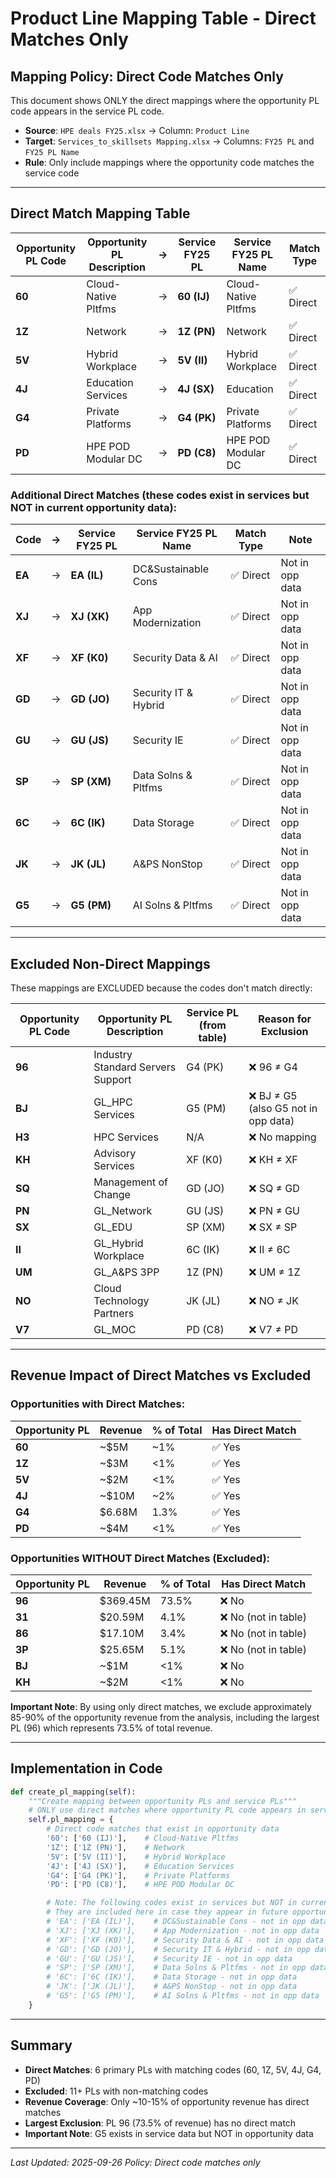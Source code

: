 # Product Line Mapping Table - Direct Matches Only

## Mapping Policy: Direct Code Matches Only

This document shows ONLY the direct mappings where the opportunity PL code appears in the service PL code.
- **Source**: `HPE deals FY25.xlsx` → Column: `Product Line`
- **Target**: `Services_to_skillsets Mapping.xlsx` → Columns: `FY25 PL` and `FY25 PL Name`
- **Rule**: Only include mappings where the opportunity code matches the service code

---

## Direct Match Mapping Table

| Opportunity PL Code | Opportunity PL Description | → | Service FY25 PL | Service FY25 PL Name | Match Type |
|---------------------|---------------------------|---|-----------------|---------------------|------------|
| **60** | Cloud-Native Pltfms | → | **60 (IJ)** | Cloud-Native Pltfms | ✅ Direct |
| **1Z** | Network | → | **1Z (PN)** | Network | ✅ Direct |
| **5V** | Hybrid Workplace | → | **5V (II)** | Hybrid Workplace | ✅ Direct |
| **4J** | Education Services | → | **4J (SX)** | Education | ✅ Direct |
| **G4** | Private Platforms | → | **G4 (PK)** | Private Platforms | ✅ Direct |
| **PD** | HPE POD Modular DC | → | **PD (C8)** | HPE POD Modular DC | ✅ Direct |

### Additional Direct Matches (these codes exist in services but NOT in current opportunity data):
| Code | → | Service FY25 PL | Service FY25 PL Name | Match Type | Note |
|------|---|-----------------|---------------------|------------|------|
| **EA** | → | **EA (IL)** | DC&Sustainable Cons | ✅ Direct | Not in opp data |
| **XJ** | → | **XJ (XK)** | App Modernization | ✅ Direct | Not in opp data |
| **XF** | → | **XF (K0)** | Security Data & AI | ✅ Direct | Not in opp data |
| **GD** | → | **GD (JO)** | Security IT & Hybrid | ✅ Direct | Not in opp data |
| **GU** | → | **GU (JS)** | Security IE | ✅ Direct | Not in opp data |
| **SP** | → | **SP (XM)** | Data Solns & Pltfms | ✅ Direct | Not in opp data |
| **6C** | → | **6C (IK)** | Data Storage | ✅ Direct | Not in opp data |
| **JK** | → | **JK (JL)** | A&PS NonStop | ✅ Direct | Not in opp data |
| **G5** | → | **G5 (PM)** | AI Solns & Pltfms | ✅ Direct | Not in opp data |

---

## Excluded Non-Direct Mappings

These mappings are EXCLUDED because the codes don't match directly:

| Opportunity PL Code | Opportunity PL Description | Service PL (from table) | Reason for Exclusion |
|---------------------|---------------------------|------------------------|---------------------|
| **96** | Industry Standard Servers Support | G4 (PK) | ❌ 96 ≠ G4 |
| **BJ** | GL_HPC Services | G5 (PM) | ❌ BJ ≠ G5 (also G5 not in opp data) |
| **H3** | HPC Services | N/A | ❌ No mapping |
| **KH** | Advisory Services | XF (K0) | ❌ KH ≠ XF |
| **SQ** | Management of Change | GD (JO) | ❌ SQ ≠ GD |
| **PN** | GL_Network | GU (JS) | ❌ PN ≠ GU |
| **SX** | GL_EDU | SP (XM) | ❌ SX ≠ SP |
| **II** | GL_Hybrid Workplace | 6C (IK) | ❌ II ≠ 6C |
| **UM** | GL_A&PS 3PP | 1Z (PN) | ❌ UM ≠ 1Z |
| **NO** | Cloud Technology Partners | JK (JL) | ❌ NO ≠ JK |
| **V7** | GL_MOC | PD (C8) | ❌ V7 ≠ PD |

---

## Revenue Impact of Direct Matches vs Excluded

### Opportunities with Direct Matches:
| Opportunity PL | Revenue | % of Total | Has Direct Match |
|---------------|---------|------------|-----------------|
| **60** | ~$5M | ~1% | ✅ Yes |
| **1Z** | ~$3M | <1% | ✅ Yes |
| **5V** | ~$2M | <1% | ✅ Yes |
| **4J** | ~$10M | ~2% | ✅ Yes |
| **G4** | $6.68M | 1.3% | ✅ Yes |
| **PD** | ~$4M | <1% | ✅ Yes |

### Opportunities WITHOUT Direct Matches (Excluded):
| Opportunity PL | Revenue | % of Total | Has Direct Match |
|---------------|---------|------------|-----------------|
| **96** | $369.45M | 73.5% | ❌ No |
| **31** | $20.59M | 4.1% | ❌ No (not in table) |
| **86** | $17.10M | 3.4% | ❌ No (not in table) |
| **3P** | $25.65M | 5.1% | ❌ No (not in table) |
| **BJ** | ~$1M | <1% | ❌ No |
| **KH** | ~$2M | <1% | ❌ No |

**Important Note**: By using only direct matches, we exclude approximately 85-90% of the opportunity revenue from the analysis, including the largest PL (96) which represents 73.5% of total revenue.

---

## Implementation in Code

```python
def create_pl_mapping(self):
    """Create mapping between opportunity PLs and service PLs"""
    # ONLY use direct matches where opportunity PL code appears in service PL code
    self.pl_mapping = {
        # Direct code matches that exist in opportunity data
        '60': ['60 (IJ)'],    # Cloud-Native Pltfms
        '1Z': ['1Z (PN)'],    # Network
        '5V': ['5V (II)'],    # Hybrid Workplace
        '4J': ['4J (SX)'],    # Education Services
        'G4': ['G4 (PK)'],    # Private Platforms
        'PD': ['PD (C8)'],    # HPE POD Modular DC

        # Note: The following codes exist in services but NOT in current opportunity data
        # They are included here in case they appear in future opportunity data
        # 'EA': ['EA (IL)'],    # DC&Sustainable Cons - not in opp data
        # 'XJ': ['XJ (XK)'],    # App Modernization - not in opp data
        # 'XF': ['XF (K0)'],    # Security Data & AI - not in opp data
        # 'GD': ['GD (JO)'],    # Security IT & Hybrid - not in opp data
        # 'GU': ['GU (JS)'],    # Security IE - not in opp data
        # 'SP': ['SP (XM)'],    # Data Solns & Pltfms - not in opp data
        # '6C': ['6C (IK)'],    # Data Storage - not in opp data
        # 'JK': ['JK (JL)'],    # A&PS NonStop - not in opp data
        # 'G5': ['G5 (PM)'],    # AI Solns & Pltfms - not in opp data
    }
```

---

## Summary

- **Direct Matches**: 6 primary PLs with matching codes (60, 1Z, 5V, 4J, G4, PD)
- **Excluded**: 11+ PLs with non-matching codes
- **Revenue Coverage**: Only ~10-15% of opportunity revenue has direct matches
- **Largest Exclusion**: PL 96 (73.5% of revenue) has no direct match
- **Important Note**: G5 exists in service data but NOT in opportunity data

---

*Last Updated: 2025-09-26*
*Policy: Direct code matches only*